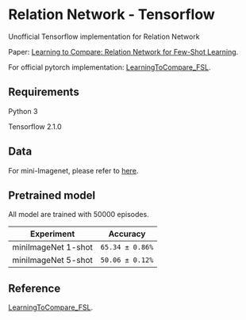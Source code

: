 # Relation Network - Tensorflow
Unofficial Tensorflow implementation for Relation Network 

Paper: [Learning to Compare: Relation Network for Few-Shot Learning](https://arxiv.org/abs/1711.06025). 

For official pytorch implementation: [LearningToCompare_FSL](https://github.com/floodsung/LearningToCompare_FSL.git).

## Requirements

Python 3

Tensorflow 2.1.0

## Data

For mini-Imagenet, please refer to [here](https://github.com/floodsung/LearningToCompare_FSL.git).

## Pretrained model

All model are trained with 50000 episodes.

| Experiment             | Accuracy            |
| -----------------------| ------------------- | 
| miniImageNet 1-shot    |   `65.34 ± 0.86%`   | 
| miniImageNet 5-shot    |   `50.06 ± 0.12%`   |  

## Reference

[LearningToCompare_FSL](https://github.com/floodsung/LearningToCompare_FSL.git).
